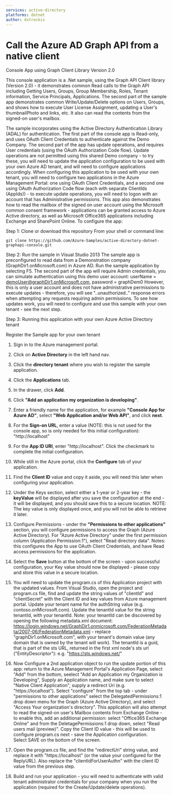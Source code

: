 ```yaml
---
services: active-directory
platforms: dotnet
author: dstrockis
---
```


# Call the Azure AD Graph API from a native client

Console App using Graph Client Library Version 2.0

This console application is a .Net sample, using the Graph API Client library (Version 2.0) - it demonstrates common Read calls to the Graph API including Getting Users, Groups, Group Membership, Roles, Tenant information, Service Principals, Applications. The second part of the sample app demonstrates common Write/Update/Delete options on Users, Groups, and shows how to execute User License Assignment, updating a User's thumbnailPhoto and links, etc.  It also can read the contents from the signed-on user's mailbox.

The sample incorporates using the Active Directory Authentication Library (ADAL) for authentication. The first part of the console app is Read-only, and uses OAuth Client Credentials to authenticate against the Demo Company. The second part of the app has update operations, and requires User credentials (using the OAuth Authorization Code flow). Update operations are not permitted using this shared Demo company - to try these, you will need to update the application configuration to be used with your own Azure AD tenant, and will need to configure applications accordingly. When configuring this application to be used with your own tenant, you will need to configure two applications in the Azure Management Portal: one using OAuth Client Credentials, and a second one using OAuth Authorization Code flow (each with separate ClientIds (AppIds)) - to execute update operations, you will need to logon with an account that has Administrative permissions.  This app also demonstrates how to read the mailbox of the signed on user account using the Microsoft common consent framework  - applications can be granted access to Azure Active directory, as well as Microsoft Office365 applications including Exchange and SharePoint Online.  To configure the app:


Step 1: Clone or download this repository
From your shell or command line:

`git clone https://github.com/Azure-Samples/active-directory-dotnet-graphapi-console.git`


Step 2: Run the sample in Visual Studio 2013
The sample app is preconfigured to read data from a Demonstration company (GraphDir1.onMicrosoft.com) in Azure AD. 
Run the sample application by selecting F5.  The second part of the app will require Admin credentials, you can simulate 
authentication using this demo user account: userName =  demoUser@graphDir1.onMicrosoft.com, password = graphDem0 
 However, this is only a user account and does not have administrative permissions to execute updates - therefore, you
will see "..unauthorized.." response errors when attempting any requests requiring admin permissions.  To see how updates
work, you will need to configure and use this sample with your own tenant - see the next step.


Step 3: Running this application with your own Azure Active Directory tenant

Register the Sample app for your own tenant

1. Sign in to the Azure management portal.

2. Click on **Active Directory** in the left hand nav.

3. Click the **directory tenant** where you wish to register the sample application.

4. Click the **Applications** tab.

5. In the drawer, click **Add**.

6. Click **"Add an application my organization is developing"**.

7. Enter a friendly name for the application, for example **"Console App for Azure AD"**, select **"Web Application and/or Web API"**, and click **next**. 

8. For the **Sign-on URL**, enter a value (NOTE: this is not used for the console app, so is only needed for this initial configuration):  "http://localhost"

9. For the **App ID URI**, enter "http://localhost".  Click the checkmark to complete the initial configuration.

10. While still in the Azure portal, click the **Configure** tab of your application.

11. Find the **Client ID** value and copy it aside, you will need this later when configuring your application.

12. Under the Keys section, select either a 1-year or 2-year key - the **keyValue** will be displayed after you save the configuration at the end - it will be displayed, and you should save this to a secure location. NOTE: The key value is only displayed once, and you will not be able to retrieve it later.

13. Configure Permissions - under the **"Permissions to other applications"** section, you will configure permissions to access the Graph (Azure Active Directory).
For "Azure Active Directory" under the first permission column (Application Permission:1"), select "Read directory data". Notes: this configures the App to use OAuth Client Credentials, and have Read access permissions for the application. 

14. Select the **Save** button at the bottom of the screen - upon successful configuration, your Key value should now be displayed - please copy and store this value in a secure location.

15. You will need to update the program.cs of this Application project with the updated values. From Visual Studio, open the project and program.cs file, find and update the string values of "clientId" and "clientSecret" with the Client ID and key values from Azure management portal. Update your tenant name for the authString value (e.g. contoso.onMicrosoft.com).  Update the tenantId value for the string tenantId, with your tenantId.  Note: your tenantId can be discovered by opening the following metadata.xml document: https://login.windows.net/GraphDir1.onmicrosoft.com/FederationMetadata/2007-06/FederationMetadata.xml  - replace "graphDir1.onMicrosoft.com", with your tenant's domain value (any domain that is owned by the tenant will work).  The tenantId is a guid, that is part of the sts URL, returned in the first xml node's sts url ("EntityDescriptor"): e.g. "https://sts.windows.net/<tenantIdvalue>"

16. Now Configure a 2nd application object to run the update portion of this app: return to the Azure Management Portal's Application Page, select "Add" from the bottom, seelect "Add an Application my Organization is Developing", Supply an Application name, and make sure to select "Native Client Application", supply a redirect Uri (e.g. "https://localhost").  Select "configure" from the top tab - under "permissions to other applications" select the DelegatedPermissions:1 drop down menu for the Graph (Azure Active Directory), and select "Access Your organization's directory".  This application will also attempt to read the signed-on user's Mailbox contents from Exchange Online - to enable this, add an additional permission: select "Office365 Exchange Online" and from the DeletagePermissions:1 drop down, select "Read users mail (preview)". Copy the Client ID value - this will be used to configure program.cs next - save the Application configuration.   
Select SAVE on the bottom of the screen.

17. Open the program.cs file, and find the "redirectUri" string value, and replace it with "https://localhost" (or the value your configured for the ReplyURL). Also replace the "clientIdForUserAuthn" with the client ID value from the previous step.

18. Build and run your application - you will need to authenticate with valid tenant administrator credentials for your company when you run the application (required for the Create/Update/delete operations).
